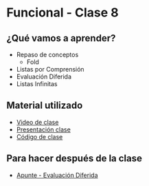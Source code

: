 # Funcional - Clase 8

## ¿Qué vamos a aprender?

* Repaso de conceptos
  * Fold
* Listas por Comprensión
* Evaluación Diferida
* Listas Infinitas

## Material utilizado

* [Video de clase](https://youtu.be/kHie9nRAAcc)
* [Presentación clase](https://docs.google.com/presentation/d/1JC8lgxscb_RKepo07GK8FPQfJKPvEAVZ8LQgtf2PofM/edit#slide=id.gdec717fdfe_0_894)
* [Código de clase](https://github.com/pdep-st/seguimiento/blob/main/seguimiento/2022/funcional/practica/clase8.hs)

## Para hacer después de la clase

* [Apunte - Evaluación Diferida](https://docs.google.com/document/d/1JOlRcFZ7Ehm9gx_wH77MkhvObcyKS7Wqo4Sm8joMJBM/edit#heading=h.t4n5o8teoj0i) 